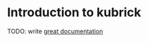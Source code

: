 # Introduction to kubrick

TODO: write [great documentation](http://jacobian.org/writing/great-documentation/what-to-write/)
